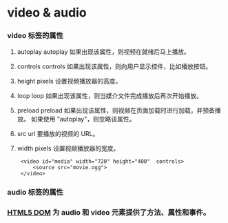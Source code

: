 # video & audio


### video 标签的属性

1. autoplay	autoplay	如果出现该属性，则视频在就绪后马上播放。
2. controls	controls	如果出现该属性，则向用户显示控件，比如播放按钮。
3. height	pixels	设置视频播放器的高度。
4. loop	loop	如果出现该属性，则当媒介文件完成播放后再次开始播放。
5. preload	preload
    如果出现该属性，则视频在页面加载时进行加载，并预备播放。
    如果使用 "autoplay"，则忽略该属性。
6. src	url	要播放的视频的 URL。
7. width	pixels	设置视频播放器的宽度。

        <video id="media" width="720" height="400"  controls>
            <source src="movie.ogg">
        </video>


### audio 标签的属性





### [HTML5 DOM](http://www.w3school.com.cn/html5/html5_ref_audio_video_dom.asp) 为 audio 和 video 元素提供了方法、属性和事件。
